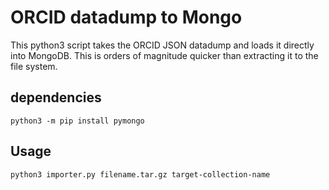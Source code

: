 ORCID datadump to Mongo
=======================

This python3 script takes the ORCID JSON datadump and loads it directly into MongoDB.
This is orders of magnitude quicker than extracting it to the file system.

dependencies
------------
	python3 -m pip install pymongo

Usage
-----
	python3 importer.py filename.tar.gz target-collection-name

